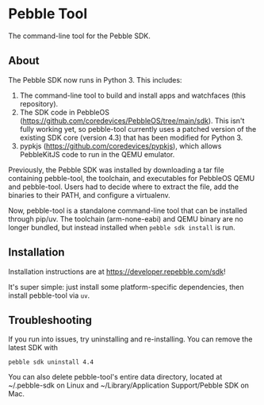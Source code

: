 # Pebble Tool

The command-line tool for the Pebble SDK.

## About

The Pebble SDK now runs in Python 3. This includes:
1. The command-line tool to build and install apps and watchfaces (this repository).
2. The SDK code in PebbleOS (https://github.com/coredevices/PebbleOS/tree/main/sdk). This isn't fully working yet, so pebble-tool currently uses a patched version of the existing SDK core (version 4.3) that has been modified for Python 3.
3. pypkjs (https://github.com/coredevices/pypkjs), which allows PebbleKitJS code to run in the QEMU emulator.

Previously, the Pebble SDK was installed by downloading a tar file containing pebble-tool, the toolchain, and executables for PebbleOS QEMU and pebble-tool. Users had to decide where to extract the file, add the binaries to their PATH, and configure a virtualenv.

Now, pebble-tool is a standalone command-line tool that can be installed through pip/uv. The toolchain (arm-none-eabi) and QEMU binary are no longer bundled, but instead installed when `pebble sdk install` is run.

## Installation

Installation instructions are at https://developer.repebble.com/sdk!

It's super simple: just install some platform-specific dependencies, then install pebble-tool via `uv`.

## Troubleshooting

If you run into issues, try uninstalling and re-installing. You can remove the latest SDK with
```shell
pebble sdk uninstall 4.4
```

You can also delete pebble-tool's entire data directory, located at ~/.pebble-sdk on Linux and ~/Library/Application Support/Pebble SDK on Mac.
